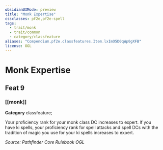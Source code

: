 ```yaml
---
obsidianUIMode: preview
title: "Monk Expertise"
cssclasses: pf2e,pf2e-spell
tags:
  - trait/monk
  - trait/common
  - category/classfeature
aliases: "Compendium.pf2e.classfeatures.Item.lxImO5D0qWp0gXFB"
license: OGL
---
```

# Monk Expertise
## Feat 9
### [[monk]]

**Category** classfeature; 




Your proficiency rank for your monk class DC increases to expert. If you have ki spells, your proficiency rank for spell attacks and spell DCs with the tradition of magic you use for your ki spells increases to expert.

*Source: Pathfinder Core Rulebook*
*OGL*